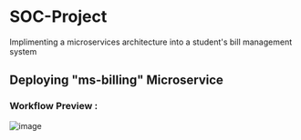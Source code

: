 # SOC-Project
Implimenting a microservices architecture into a student's bill management system 

## Deploying "ms-billing" Microservice 
### Workflow Preview : 
![image](https://user-images.githubusercontent.com/84160502/202931385-e05c5347-69e4-4755-bd6c-39a121cb66de.png)
